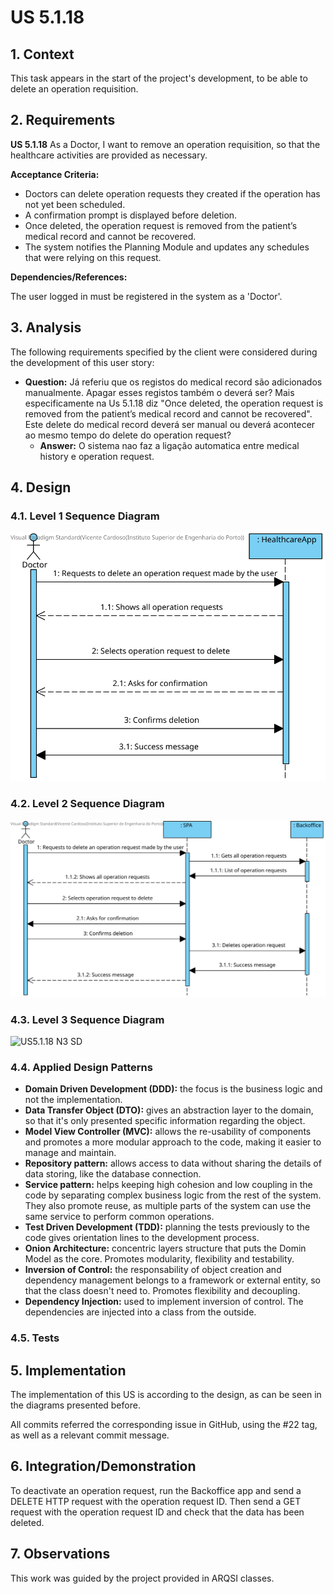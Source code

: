 # US 5.1.18

## 1. Context

This task appears in the start of the project's development, to be able to delete an operation requisition.


## 2. Requirements

**US 5.1.18** As a Doctor, I want to remove an operation requisition, so that the healthcare
activities are provided as necessary.

**Acceptance Criteria:**

- Doctors can delete operation requests they created if the operation has not yet been
scheduled.
- A confirmation prompt is displayed before deletion.
- Once deleted, the operation request is removed from the patient’s medical record and cannot
be recovered.
- The system notifies the Planning Module and updates any schedules that were relying on this
request.

**Dependencies/References:**

The user logged in must be registered in the system as a 'Doctor'.

## 3. Analysis

The following requirements specified by the client were considered during the development of this user story:

- **Question:** Já referiu que os registos do medical record são adicionados manualmente. Apagar esses registos também o deverá ser? Mais especificamente na Us 5.1.18 diz "Once deleted, the operation request is removed from the patient’s medical record and cannot
be recovered". Este delete do medical record deverá ser manual ou deverá acontecer ao mesmo tempo do delete do operation request?
  - **Answer:** O sistema nao faz a ligação automatica entre medical history e operation request.

## 4. Design



### 4.1. Level 1 Sequence Diagram

![US5.1.18 N1 SD](US5.1.18%20N1%20SD.svg)

### 4.2. Level 2 Sequence Diagram

![US5.1.18 N2 SD](US5.1.18%20N2%20SD.svg)

### 4.3. Level 3 Sequence Diagram

![US5.1.18 N3 SD](US5.1.18%20N3%20SD.svg)

### 4.4. Applied Design Patterns

- **Domain Driven Development (DDD):** the focus is the business logic and not the implementation.
- **Data Transfer Object (DTO):** gives an abstraction layer to the domain, so that it's only presented specific information regarding the object.
- **Model View Controller (MVC):** allows the re-usability of components and promotes a more modular approach to the code, making it easier to manage and maintain.
- **Repository pattern:** allows access to data without sharing the details of data storing, like the database connection.
- **Service pattern:** helps keeping high cohesion and low coupling in the code by separating complex business logic from the rest of the system. They also promote reuse, as multiple parts of the system can use the same service to perform common operations.
- **Test Driven Development (TDD):** planning the tests previously to the code gives orientation lines to the development process.
- **Onion Architecture:** concentric layers structure that puts the Domin Model as the core. Promotes modularity, flexibility and testability.
- **Inversion of Control:** the responsability of object creation and dependency management belongs to a framework or external entity, so that the class doesn't need to. Promotes flexibility and decoupling.
- **Dependency Injection:** used to implement inversion of control. The dependencies are injected into a class from the outside.


### 4.5. Tests




## 5. Implementation

The implementation of this US is according to the design, as can be seen in the diagrams presented before.

All commits referred the corresponding issue in GitHub, using the #22 tag, as well as a relevant commit message.


## 6. Integration/Demonstration

To deactivate an operation request, run the Backoffice app and send a DELETE HTTP request with the operation request ID.
Then send a GET request with the operation request ID and check that the data has been deleted.

## 7. Observations

This work was guided by the project provided in ARQSI classes.
